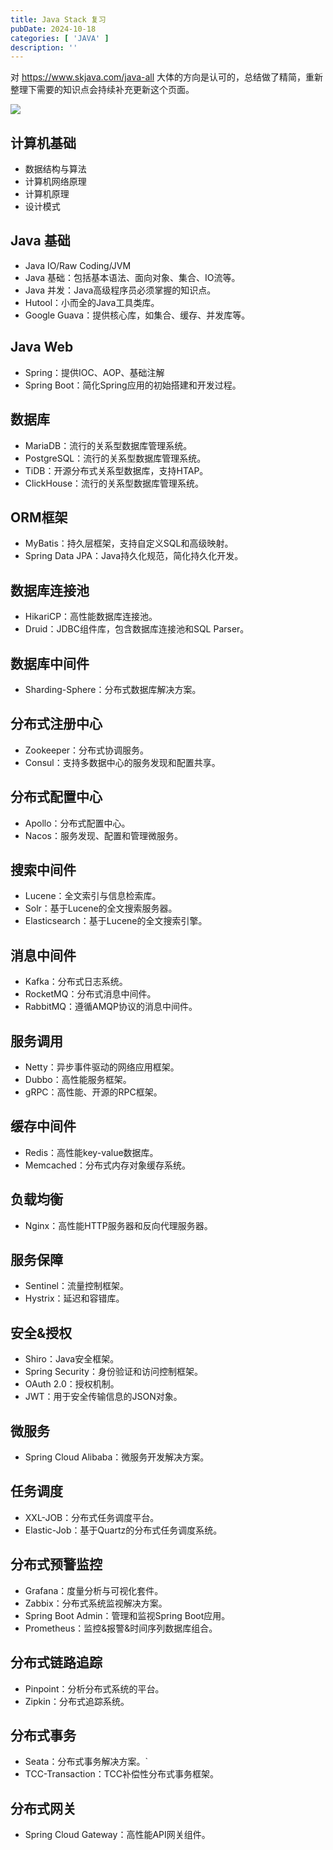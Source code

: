 ```yaml
---
title: Java Stack 复习
pubDate: 2024-10-18
categories: [ 'JAVA' ]
description: ''
---
```

对 https://www.skjava.com/java-all 大体的方向是认可的，总结做了精简，重新整理下需要的知识点会持续补充更新这个页面。

![](../../assets/Pasted%20image%2020241019155836.png)
## 计算机基础

- 数据结构与算法
- 计算机网络原理
- 计算机原理
- 设计模式

## Java 基础

- Java IO/Raw Coding/JVM
- Java 基础：包括基本语法、面向对象、集合、IO流等。
- Java 并发：Java高级程序员必须掌握的知识点。
- Hutool：小而全的Java工具类库。
- Google Guava：提供核心库，如集合、缓存、并发库等。

## Java Web

- Spring：提供IOC、AOP、基础注解
- Spring Boot：简化Spring应用的初始搭建和开发过程。

## 数据库

- MariaDB：流行的关系型数据库管理系统。
- PostgreSQL：流行的关系型数据库管理系统。
- TiDB：开源分布式关系型数据库，支持HTAP。
- ClickHouse：流行的关系型数据库管理系统。

## ORM框架

- MyBatis：持久层框架，支持自定义SQL和高级映射。
- Spring Data JPA：Java持久化规范，简化持久化开发。

## 数据库连接池

- HikariCP：高性能数据库连接池。
- Druid：JDBC组件库，包含数据库连接池和SQL Parser。

## 数据库中间件

- Sharding-Sphere：分布式数据库解决方案。

## 分布式注册中心

- Zookeeper：分布式协调服务。
- Consul：支持多数据中心的服务发现和配置共享。

## 分布式配置中心

- Apollo：分布式配置中心。
- Nacos：服务发现、配置和管理微服务。

## 搜索中间件

- Lucene：全文索引与信息检索库。
- Solr：基于Lucene的全文搜索服务器。
- Elasticsearch：基于Lucene的全文搜索引擎。

## 消息中间件

- Kafka：分布式日志系统。
- RocketMQ：分布式消息中间件。
- RabbitMQ：遵循AMQP协议的消息中间件。

## 服务调用

- Netty：异步事件驱动的网络应用框架。
- Dubbo：高性能服务框架。
- gRPC：高性能、开源的RPC框架。

## 缓存中间件

- Redis：高性能key-value数据库。
- Memcached：分布式内存对象缓存系统。

## 负载均衡

- Nginx：高性能HTTP服务器和反向代理服务器。

## 服务保障

- Sentinel：流量控制框架。
- Hystrix：延迟和容错库。

## 安全&授权

- Shiro：Java安全框架。
- Spring Security：身份验证和访问控制框架。
- OAuth 2.0：授权机制。
- JWT：用于安全传输信息的JSON对象。

## 微服务

- Spring Cloud Alibaba：微服务开发解决方案。

## 任务调度

- XXL-JOB：分布式任务调度平台。
- Elastic-Job：基于Quartz的分布式任务调度系统。

## 分布式预警监控

- Grafana：度量分析与可视化套件。
- Zabbix：分布式系统监视解决方案。
- Spring Boot Admin：管理和监视Spring Boot应用。
- Prometheus：监控&报警&时间序列数据库组合。

## 分布式链路追踪

- Pinpoint：分析分布式系统的平台。
- Zipkin：分布式追踪系统。

## 分布式事务

- Seata：分布式事务解决方案。`
- TCC-Transaction：TCC补偿性分布式事务框架。

## 分布式网关

- Spring Cloud Gateway：高性能API网关组件。
